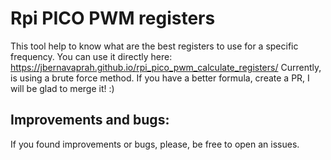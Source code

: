 # Rpi PICO PWM registers


This tool help to know what are the best registers to use for a specific frequency.
You can use it directly here: https://jbernavaprah.github.io/rpi_pico_pwm_calculate_registers/
Currently, is using a brute force method. If you have a better formula, create a PR, I will be glad to merge it! :) 

## Improvements and bugs:
If you found improvements or bugs, please, be free to open an issues. 

